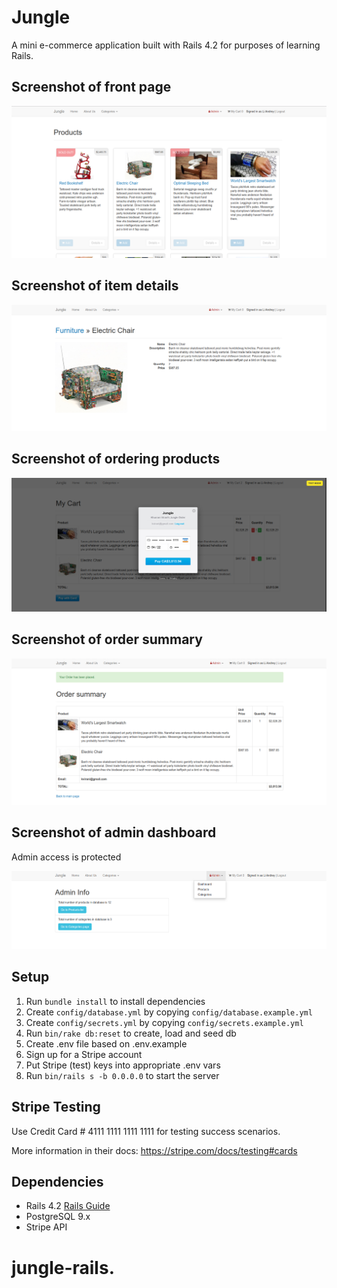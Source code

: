 # Jungle

A mini e-commerce application built with Rails 4.2 for purposes of learning Rails.

## Screenshot of front page

!["Screenshot of front page"](https://github.com/hanuz06/jungle-2-rails/blob/master/public/readme-pics/front-page.png?raw=true)

## Screenshot of item details

!["Screenshot of item details"](https://github.com/hanuz06/jungle-2-rails/blob/master/public/readme-pics/Item-details-page.png?raw=true)

## Screenshot of ordering products

!["Screenshot of front page"](https://github.com/hanuz06/jungle-2-rails/blob/master/public/readme-pics/ordering-page.png?raw=true)

## Screenshot of order summary

!["Screenshot of order summary"](https://github.com/hanuz06/jungle-2-rails/blob/master/public/readme-pics/order-summary.png?raw=true)

## Screenshot of admin dashboard
Admin access is protected

!["Screenshot of admin dashboard"](https://github.com/hanuz06/jungle-2-rails/blob/master/public/readme-pics/admin-dashboard.png?raw=true)

## Setup

1. Run `bundle install` to install dependencies
2. Create `config/database.yml` by copying `config/database.example.yml`
3. Create `config/secrets.yml` by copying `config/secrets.example.yml`
4. Run `bin/rake db:reset` to create, load and seed db
5. Create .env file based on .env.example
6. Sign up for a Stripe account
7. Put Stripe (test) keys into appropriate .env vars
8. Run `bin/rails s -b 0.0.0.0` to start the server

## Stripe Testing

Use Credit Card # 4111 1111 1111 1111 for testing success scenarios.

More information in their docs: <https://stripe.com/docs/testing#cards>

## Dependencies

* Rails 4.2 [Rails Guide](http://guides.rubyonrails.org/v4.2/)
* PostgreSQL 9.x
* Stripe API
# jungle-rails.
